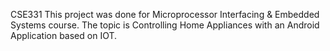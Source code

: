 CSE331
This project  was done for Microprocessor Interfacing & Embedded Systems course. The topic is Controlling Home Appliances with an Android Application based on IOT.